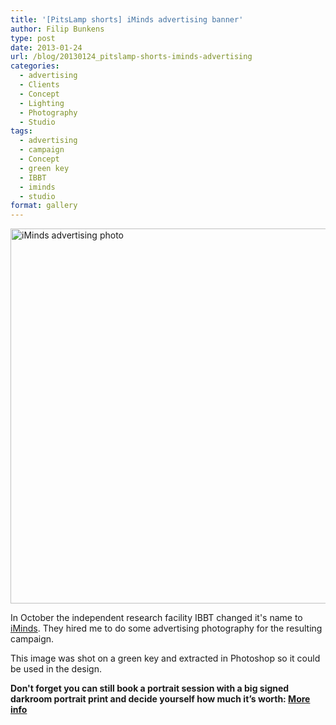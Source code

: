 ```yaml
---
title: '[PitsLamp shorts] iMinds advertising banner'
author: Filip Bunkens
type: post
date: 2013-01-24
url: /blog/20130124_pitslamp-shorts-iminds-advertising
categories:
  - advertising
  - Clients
  - Concept
  - Lighting
  - Photography
  - Studio
tags:
  - advertising
  - campaign
  - Concept
  - green key
  - IBBT
  - iminds
  - studio
format: gallery
---
```

[<img src="/wp-content/uploads/2013/01/68057_10151197199929127_202644223_n.jpg" alt="iMinds advertising photo" width="600" class="alignnone size-full wp-image-599" />][1]

In October the independent research facility IBBT changed it's name to <a href="http://www.iminds.be" title="iMinds" rel="contact met">iMinds</a>. They hired me to do some advertising photography for the resulting campaign.

This image was shot on a green key and extracted in Photoshop so it could be used in the design.

**Don't forget you can still book a portrait session with a big signed darkroom portrait print and decide yourself how much it’s worth: <a href="http://pitslamp.com/blog/20130106_i-shoot-you-decide-ii-large-portrait" title="I shoot, you decide: large portrait" rel="me">More info</a>**

 [1]: /wp-content/uploads/2013/01/68057_10151197199929127_202644223_n.jpg